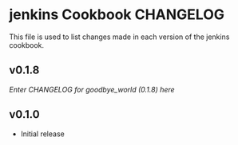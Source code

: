 jenkins Cookbook CHANGELOG
==========================

This file is used to list changes made in each version of the jenkins cookbook.

v0.1.8
------
_Enter CHANGELOG for goodbye_world (0.1.8) here_


v0.1.0
------
- Initial release
